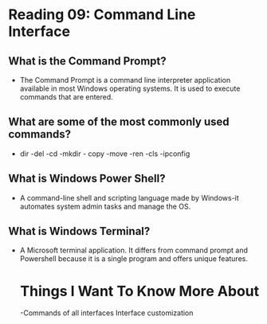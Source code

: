 # Reading 09: Command Line Interface

## What is the Command Prompt?
- The Command Prompt is a command line interpreter application available in most Windows operating systems. It is used
to execute commands that are entered.

## What are some of the most commonly used commands?
- dir -del -cd -mkdir - copy -move -ren -cls -ipconfig 

## What is Windows Power Shell?
- A command-line shell and scripting language made by Windows-it automates system admin tasks and manage the OS.

## What is Windows Terminal?
- A Microsoft terminal application. It differs from command prompt and Powershell because it is a single program and offers
  unique features.

  # Things I Want To Know More About
  -Commands of all interfaces
  Interface customization 
